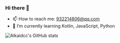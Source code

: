 ### Hi there 👋
- 📫 How to reach me: 932214806@qq.com
- 🌱 I’m currently learning Kotlin, JavaScript, Python

![Alkaidcc's GitHub stats](https://github-readme-stats.vercel.app/api?username=alkaidcc&show_icons=true&theme=radical&count_private=true)
<!--
**Alkaidcc/Alkaidcc** is a ✨ _special_ ✨ repository because its `README.md` (this file) appears on your GitHub profile.

Here are some ideas to get you started:

- 🔭 I’m currently working on ...
- 🌱 I’m currently learning ...
- 👯 I’m looking to collaborate on ...
- 🤔 I’m looking for help with ...
- 💬 Ask me about ...
- 📫 How to reach me: ...
- 😄 Pronouns: ...
- ⚡ Fun fact: ...
-->
